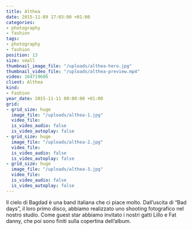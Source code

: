 ```yaml
---
title: Althea
date: 2015-11-09 17:03:00 +01:00
categories:
- photography
- fashion
tags:
- photography
- fashion
position: 13
size: small
thumbnail_image_file: "/uploads/althea-hero.jpg"
thumbnail_video_file: "/uploads/althea-preview.mp4"
video: 164719606
client: Althea
kind:
- Fashion
year_date: 2015-11-11 00:00:00 +01:00
grid:
- grid_size: huge
  image_file: "/uploads/althea-1.jpg"
  video_file: 
  is_video_audio: false
  is_video_autoplay: false
- grid_size: huge
  image_file: "/uploads/althea-2.jpg"
  video_file: 
  is_video_audio: false
  is_video_autoplay: false
- grid_size: huge
  image_file: "/uploads/althea-3.jpg"
  video_file: 
  is_video_audio: false
  is_video_autoplay: false
---
```


Il cielo di Bagdad è una band italiana che ci piace molto.
Dall’uscita di “Bad days”, il loro primo disco, abbiamo realizzato uno shooting fotografico nel nostro studio. Come guest star abbiamo invitato i nostri gatti Lillo e Fat danny, che poi sono finiti sulla copertina dell’album.

